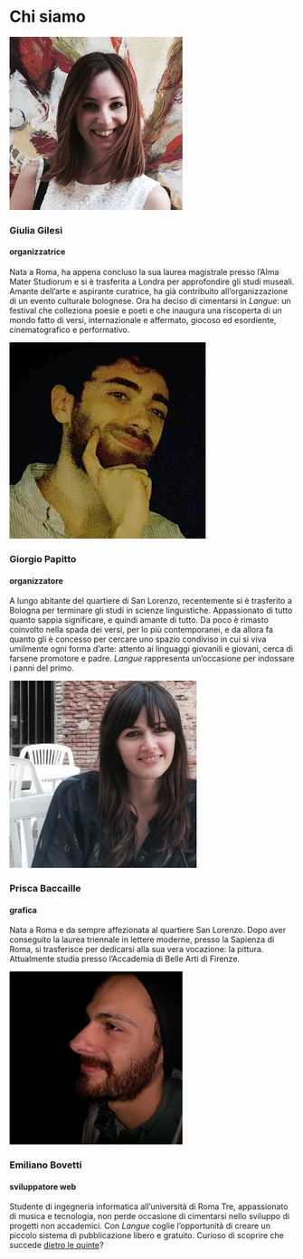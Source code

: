 <h1 class="main-title">Chi siamo</h1>

![Foto di Giulia Gilesi](assets/pictures/giulia-gilesi.jpg)

### Giulia Gilesi
#### organizzatrice
Nata a Roma, ha appena concluso la sua laurea magistrale presso l’Alma Mater Studiorum e si è trasferita a Londra per approfondire gli studi museali. Amante dell’arte e aspirante curatrice, ha già contribuito all’organizzazione di un evento culturale bolognese. Ora ha deciso di cimentarsi in *Langue*: un festival che colleziona poesie e poeti e che inaugura una riscoperta di un mondo fatto di versi, internazionale e affermato, giocoso ed esordiente, cinematografico e performativo.

![Foto di Giorgio Papitto](assets/pictures/giorgio-papitto.jpg)

### Giorgio Papitto
#### organizzatore
A lungo abitante del quartiere di San Lorenzo, recentemente si è trasferito a Bologna per terminare gli studi in scienze linguistiche. Appassionato di tutto quanto sappia significare, e quindi amante di tutto. Da poco è rimasto coinvolto nella spada dei versi, per lo più contemporanei, e da allora fa quanto gli è concesso per cercare uno spazio condiviso in cui si viva umilmente ogni forma d’arte: attento ai linguaggi giovanili e giovani, cerca di farsene promotore e padre. *Langue* rappresenta un’occasione per indossare i panni del primo.

![Foto di Prisca Baccaille](assets/pictures/prisca-baccaille.jpg)

### Prisca Baccaille
#### grafica
Nata a Roma e da sempre affezionata al quartiere San Lorenzo. Dopo aver conseguito la laurea triennale in lettere moderne, presso la Sapienza di Roma, si trasferisce per dedicarsi alla sua vera vocazione: la pittura. Attualmente studia presso l’Accademia di Belle Arti di Firenze.

![Foto di Emiliano Bovetti](assets/pictures/emiliano-bovetti.jpg)

### Emiliano Bovetti
#### sviluppatore web
Studente di ingegneria informatica all’università di Roma Tre, appassionato di musica e tecnologia, non perde occasione di cimentarsi nello sviluppo di progetti non accademici. Con *Langue* coglie l’opportunità di creare un piccolo sistema di pubblicazione libero e gratuito. Curioso di scoprire che succede <a target="_blank" href="https://github.com/langue-festival/langue-festival.github.io">dietro le quinte</a>?
